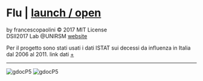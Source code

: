 # Flu | [launch / open](http://dsii-2017-unirsm.github.io/francescopaolini/flu)

by francescopaolini © 2017 MIT License  
DSII2017 Lab @UNIRSM [website](http://dsii-2017-unirsm.github.io)  

Per il progetto sono stati usati i dati ISTAT sui decessi da influenza in Italia dal 2006 al 2011.
link dati [+](http://www.assis.it/dati-istat-sui-decessi-da-influenza/)

----
![gdocP5](http://i.imgur.com/vwOVex8.png)
![gdocP5](http://i.imgur.com/X9UZqkA.png)
